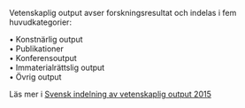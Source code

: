Vetenskaplig output avser forskningsresultat och indelas i fem huvudkategorier:  

• Konstnärlig output  
• Publikationer  
• Konferensoutput  
• Immaterialrättslig output  
• Övrig output  

Läs mer i [Svensk indelning av vetenskaplig output 2015](http://www.kb.se/dokument/SwePub/Svensk-indelning-av-vetenskaplig-output_2015.pdf) 

